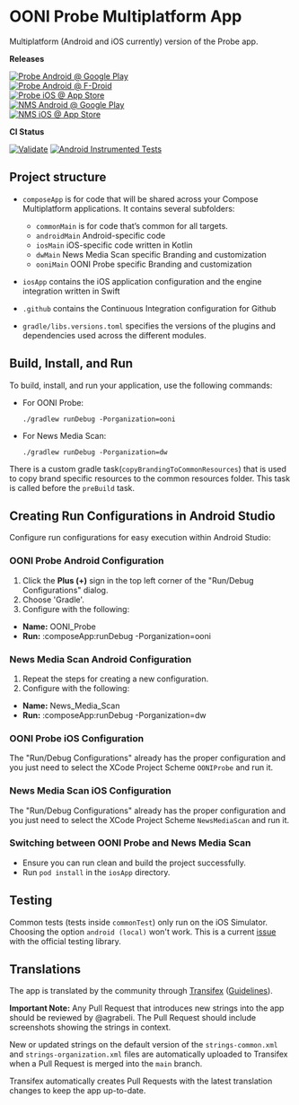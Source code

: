 # OONI Probe Multiplatform App

Multiplatform (Android and iOS currently) version of the Probe app.

**Releases**

[![Probe Android @ Google Play](https://img.shields.io/endpoint?color=2D638B&logo=google-play&logoColor=8DD8F8&url=https%3A%2F%2Fplay.cuzi.workers.dev%2Fplay%3Fi%3Dorg.openobservatory.ooniprobe%26gl%3DUS%26hl%3Den%26l%3DProbe%2520Android%2520%2540%2520Google%2520Play%26m%3D%24version)](https://play.google.com/store/apps/details?id=org.openobservatory.ooniprobe)<br/>
[![Probe Android @ F-Droid](https://img.shields.io/f-droid/v/org.openobservatory.ooniprobe?logo=fdroid&logoColor=8DD8F8&label=Probe%20Android%20%40%20F-Droid&color=2D638B)](https://f-droid.org/en/packages/org.openobservatory.ooniprobe/)<br/>
[![Probe iOS @ App Store](https://img.shields.io/itunes/v/1199566366?logo=appstore&logoColor=8DD8F8&label=Probe%20iOS%20%40%20App%20Store&color=2D638B)](https://apps.apple.com/us/app/ooni-probe/id1199566366)<br/>
[![NMS Android @ Google Play](https://img.shields.io/endpoint?color=D32625&logo=google-play&logoColor=D32625&url=https%3A%2F%2Fplay.cuzi.workers.dev%2Fplay%3Fi%3Dcom.dw.ooniprobe%26gl%3DDE%26hl%3Den%26l%3DNMS%2520Android%2520%2540%2520Google%2520Play%26m%3D%24version)](https://play.google.com/store/apps/details?id=com.dw.ooniprobe)</br>
[![NMS iOS @ App Store](https://img.shields.io/itunes/v/6738992797?logo=appstore&logoColor=D32625&label=NMS%20iOS%20%40%20App%20Store&color=D32625)](https://apps.apple.com/us/app/news-media-scan/id6738992797)

**CI Status**

[![Validate](https://github.com/ooni/probe-multiplatform/actions/workflows/validate.yml/badge.svg)](https://github.com/ooni/probe-multiplatform/actions/workflows/validate.yml)
[![Android Instrumented Tests](https://github.com/ooni/probe-multiplatform/actions/workflows/instrumented-tests.yml/badge.svg)](https://github.com/ooni/probe-multiplatform/actions/workflows/instrumented-tests.yml)

## Project structure

* `composeApp` is for code that will be shared across your Compose Multiplatform applications.
  It contains several subfolders:
  - `commonMain` is for code that’s common for all targets.
  - `androidMain` Android-specific code
  - `iosMain` iOS-specific code written in Kotlin
  - `dwMain` News Media Scan specific Branding and customization
  - `ooniMain` OONI Probe specific Branding and customization

* `iosApp` contains the iOS application configuration and the engine integration written in Swift

* `.github` contains the Continuous Integration configuration for Github

* `gradle/libs.versions.toml` specifies the versions of the plugins and dependencies used across
  the different modules.

## Build, Install, and Run

To build, install, and run your application, use the following commands:

- For OONI Probe:
  ```
  ./gradlew runDebug -Porganization=ooni
  ```

- For News Media Scan:
  ```
  ./gradlew runDebug -Porganization=dw
  ```

There is a custom gradle task(`copyBrandingToCommonResources`) that is used to copy brand specific
resources to the common resources folder. This task is called before the `preBuild` task.

## Creating Run Configurations in Android Studio

Configure run configurations for easy execution within Android Studio:

### OONI Probe Android Configuration

1. Click the **Plus (+)** sign in the top left corner of the "Run/Debug Configurations" dialog.
2. Choose 'Gradle'.
3. Configure with the following:
- **Name:** OONI_Probe
- **Run:** :composeApp:runDebug -Porganization=ooni

### News Media Scan Android Configuration

1. Repeat the steps for creating a new configuration.
2. Configure with the following:
- **Name:** News_Media_Scan
- **Run:** :composeApp:runDebug -Porganization=dw

### OONI Probe iOS Configuration

The "Run/Debug Configurations" already has the proper configuration and you just need to select the
XCode Project Scheme `OONIProbe` and run it.

### News Media Scan iOS Configuration

The "Run/Debug Configurations" already has the proper configuration and you just need to select the
XCode Project Scheme `NewsMediaScan` and run it.

### Switching between OONI Probe and News Media Scan

- Ensure you can run clean and build the project successfully.
- Run `pod install` in the `iosApp` directory.

## Testing

Common tests (tests inside `commonTest`) only run on the iOS Simulator.
Choosing the option `android (local)` won't work. This is a current
[issue](https://www.jetbrains.com/help/kotlin-multiplatform-dev/compose-test.html#f03e048) with
the official testing library.

## Translations

The app is translated by the community through [Transifex](https://www.transifex.com/otf/ooniprobe/)
([Guidelines](https://github.com/ooni/translations/blob/master/Guidelines%20for%20OONI%20Probe.md)).

**Important Note:** Any Pull Request that introduces new strings into the app should be
reviewed by @agrabeli. The Pull Request should include screenshots showing the strings in context.

New or updated strings on the default version of the `strings-common.xml` and
`strings-organization.xml` files are automatically uploaded to Transifex when a Pull Request is
merged into the `main` branch.

Transifex automatically creates Pull Requests with the latest translation changes to keep the app
up-to-date.
